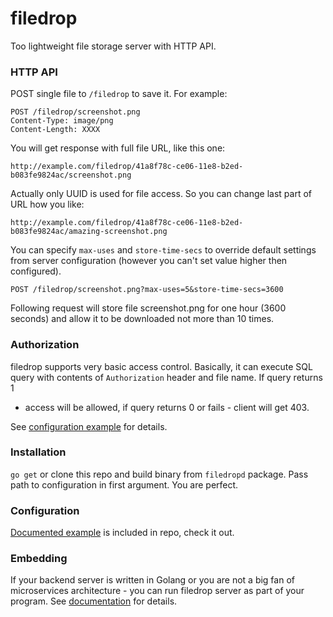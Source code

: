 # filedrop
Too lightweight file storage server with HTTP API.

### HTTP API

POST single file to `/filedrop` to save it. 
For example:
```
POST /filedrop/screenshot.png
Content-Type: image/png
Content-Length: XXXX
```

You will get response with full file URL, like this one:
```
http://example.com/filedrop/41a8f78c-ce06-11e8-b2ed-b083fe9824ac/screenshot.png
```

Actually only UUID is used for file access. So you can change last part of URL 
how you like:
```
http://example.com/filedrop/41a8f78c-ce06-11e8-b2ed-b083fe9824ac/amazing-screenshot.png
```

You can specify `max-uses` and `store-time-secs` to override default settings
from server configuration (however you can't set value higher then configured).

```
POST /filedrop/screenshot.png?max-uses=5&store-time-secs=3600
```
Following request will store file screenshot.png for one hour (3600 seconds)
and allow it to be downloaded not more than 10 times.

### Authorization

filedrop supports very basic access control. Basically, it can execute SQL
query with contents of `Authorization` header and file name. If query returns 1
- access will be allowed, if query returns 0 or fails - client will get 403.

See [configuration example](filedrop.example.yml) for details.

### Installation

`go get` or clone this repo and build binary from `filedropd` package. Pass
path to configuration in first argument. You are perfect.

### Configuration

[Documented example](filedrop.example.yml) is included in repo, check it out.

### Embedding

If your backend server is written in Golang or you are not a big fan of
microservices architecture - you can run filedrop server as part of your
program. See [documentation](godocs.org/github.com/foxcpp/filedrop) for
details.
